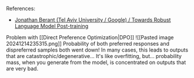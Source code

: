 
References:
- [Jonathan Berant (Tel Aviv University / Google) / Towards Robust Language Model Post-training](https://youtu.be/2AthqCX3h8U?si=jiOI1gvV9vw99rsa&t=960)

Problem with [[Direct Preference Optimization|DPO]]
![[Pasted image 20241214235315.png]]
Probability of both preferred responses and dispreferred samples both went down!
In many cases, this leads to outputs that are catastrophic/degenerative...
It's like overfitting, but... probability mass, when you generate from the model, is concentrated on outputs that are very bad.